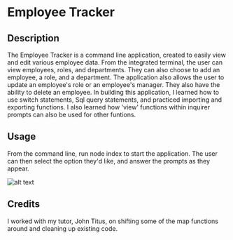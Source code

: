 # Employee Tracker

## Description

The Employee Tracker is a command line application, created to easily view and edit various employee data. From the integrated terminal, the user can view employees, roles, and departments. They can also choose to add an employee, a role, and a department. The application also allows the user to update an employee's role or an employee's manager. They also have the ability to delete an employee. In building this application, I learned how to use switch statements, Sql query statements, and practiced importing and exporting functions. I also learned how 'view' functions within inquirer prompts can also be used for other funtions.

## Usage

From the command line, run node index to start the application. The user can then select the option they'd like, and answer the prompts as they appear. 

![alt text](assets/images/screenshot.png)

## Credits

I worked with my tutor, John Titus, on shifting some of the map functions around and cleaning up existing code.